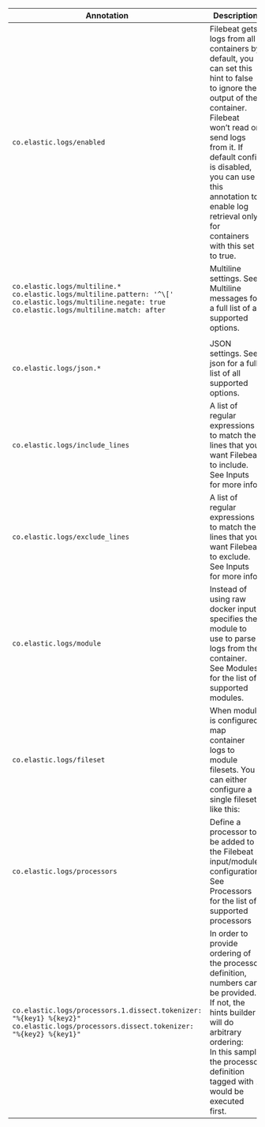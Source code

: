 | Annotation                                                   | Description                                                  |
| ------------------------------------------------------------ | ------------------------------------------------------------ |
| `co.elastic.logs/enabled`                                    | Filebeat gets logs from all containers by default, you can set this hint to false to ignore the output of the container. Filebeat won’t read or send logs from it. If default config is disabled, you can use this annotation to enable log retrieval only for containers with this set to true. |
| `co.elastic.logs/multiline.*` <br>`co.elastic.logs/multiline.pattern: '^\['` <br>`co.elastic.logs/multiline.negate: true`<br/>`co.elastic.logs/multiline.match: after` | Multiline settings. See Multiline messages for a full list of all supported options. |
|                                                              |                                                              |
| `co.elastic.logs/json.*`                                     | JSON settings. See json for a full list of all supported options. |
| `co.elastic.logs/include_lines`                              | A list of regular expressions to match the lines that you want Filebeat to include. See Inputs for more info. |
| `co.elastic.logs/exclude_lines`                              | A list of regular expressions to match the lines that you want Filebeat to exclude. See Inputs for more info. |
| `co.elastic.logs/module`                                     | Instead of using raw docker input, specifies the module to use to parse logs from the container. See Modules for the list of supported modules. |
| `co.elastic.logs/fileset`                                    | When module is configured, map container logs to module filesets. You can either configure a single fileset like this: |
| `co.elastic.logs/processors`                                 | Define a processor to be added to the Filebeat input/module configuration. See Processors for the list of supported processors |
| `co.elastic.logs/processors.1.dissect.tokenizer: "%{key1} %{key2}" co.elastic.logs/processors.dissect.tokenizer: "%{key2} %{key1}"` | In order to provide ordering of the processor definition, numbers can be provided. If not, the hints builder will do arbitrary ordering: <br> In this sample the processor definition tagged with 1 would be executed first. |




